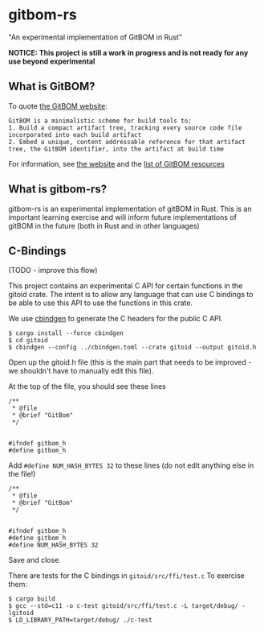 # gitbom-rs
"An experimental implementation of GitBOM in Rust"

**NOTICE: This project is still a work in progress and is not ready for any use beyond experimental**

## What is GitBOM?

To quote [the GitBOM website](https://gitbom.dev/):

```
GitBOM is a minimalistic scheme for build tools to:
1. Build a compact artifact tree, tracking every source code file incorporated into each build artifact
2. Embed a unique, content addressable reference for that artifact tree, the GitBOM identifier, into the artifact at build time
```

For information, see [the website](https://gitbom.dev/) and the [list of GitBOM resources](https://gitbom.dev/resources/)

## What is gitbom-rs?

gitbom-rs is an experimental implementation of gitBOM in Rust. This is an important learning exercise and will inform future implementations of gitBOM in the future (both in Rust and in other languages)

## C-Bindings

(TODO - improve this flow)

This project contains an experimental C API for certain functions in the gitoid crate. The intent is to allow any language that can use C bindings to be able to use this API to use the functions in this crate.

We use [cbindgen](https://github.com/eqrion/cbindgen) to generate the C headers for the public C API.

```
$ cargo install --force cbindgen
$ cd gitoid
$ cbindgen --config ../cbindgen.toml --crate gitoid --output gitoid.h
```

Open up the gitoid.h file (this is the main part that needs to be improved - we shouldn't have to manually edit this file).

At the top of the file, you should see these lines

```
/**
 * @file
 * @brief "GitBom"
 */


#ifndef gitbom_h
#define gitbom_h
```

Add `#define NUM_HASH_BYTES 32` to these lines (do not edit anything else in the file!)


```
/**
 * @file
 * @brief "GitBom"
 */


#ifndef gitbom_h
#define gitbom_h
#define NUM_HASH_BYTES 32
```

Save and close.

There are tests for the C bindings in `gitoid/src/ffi/test.c` To exercise them:

```
$ cargo build
$ gcc --std=c11 -o c-test gitoid/src/ffi/test.c -L target/debug/ -lgitoid
$ LD_LIBRARY_PATH=target/debug/ ./c-test
```